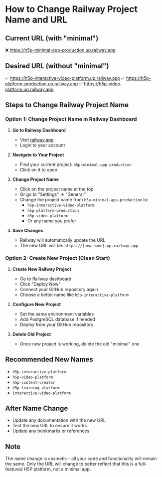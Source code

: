 # How to Change Railway Project Name and URL

## Current URL (with "minimal")
❌ https://h5p-minimal-app-production.up.railway.app

## Desired URL (without "minimal")
✅ https://h5p-interactive-video-platform.up.railway.app
✅ https://h5p-platform-production.up.railway.app
✅ https://h5p-video-platform.up.railway.app

## Steps to Change Railway Project Name

### Option 1: Change Project Name in Railway Dashboard
1. **Go to Railway Dashboard**
   - Visit [railway.app](https://railway.app)
   - Login to your account

2. **Navigate to Your Project**
   - Find your current project: `h5p-minimal-app-production`
   - Click on it to open

3. **Change Project Name**
   - Click on the project name at the top
   - Or go to "Settings" → "General"
   - Change the project name from `h5p-minimal-app-production` to:
     - `h5p-interactive-video-platform`
     - `h5p-platform-production`
     - `h5p-video-platform`
     - Or any name you prefer

4. **Save Changes**
   - Railway will automatically update the URL
   - The new URL will be: `https://[new-name].up.railway.app`

### Option 2: Create New Project (Clean Start)
1. **Create New Railway Project**
   - Go to Railway dashboard
   - Click "Deploy Now"
   - Connect your GitHub repository again
   - Choose a better name like `h5p-interactive-platform`

2. **Configure New Project**
   - Set the same environment variables
   - Add PostgreSQL database if needed
   - Deploy from your GitHub repository

3. **Delete Old Project**
   - Once new project is working, delete the old "minimal" one

## Recommended New Names
- `h5p-interactive-platform`
- `h5p-video-platform`
- `h5p-content-creator`
- `h5p-learning-platform`
- `interactive-video-platform`

## After Name Change
- Update any documentation with the new URL
- Test the new URL to ensure it works
- Update any bookmarks or references

## Note
The name change is cosmetic - all your code and functionality will remain the same. Only the URL will change to better reflect that this is a full-featured H5P platform, not a minimal app.
